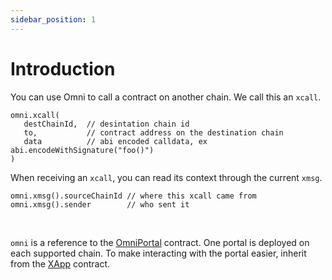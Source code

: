 ```yaml
---
sidebar_position: 1
---
```


# Introduction

You can use Omni to call a contract on another chain. We call this an `xcall`.

```solidity
omni.xcall(
   destChainId,  // desintation chain id
   to,           // contract address on the destination chain
   data          // abi encoded calldata, ex abi.encodeWithSignature("foo()")
)
```

When receiving an `xcall`, you can read its context through the current `xmsg`.

```solidity
omni.xmsg().sourceChainId // where this xcall came from
omni.xmsg().sender        // who sent it
```

<br />

`omni` is a reference to the [OmniPortal](contracts#omniportal) contract. One portal is deployed on each supported chain. To make interacting with the portal easier, inherit from the [XApp](xapp) contract.
